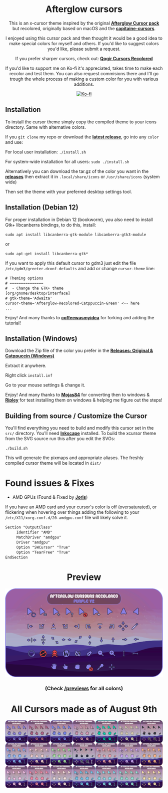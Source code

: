 <div align = center>

# Afterglow cursors
This is an x-cursor theme inspired by the original [**Afterglow Cursor pack**](https://github.com/yeyushengfan258/Afterglow-Cursors) but recolored, originally based on macOS and the [**capitaine-cursors**](https://github.com/keeferrourke/capitaine-cursors).

I enjoyed using this cursor pack and then thought it would be a good idea to make special colors for myself and others. If you'd like to suggest colors you'd like, please submit a request.

If you prefer sharper cursors, check out: [**Qogir Cursors Recolored**](https://github.com/TeddyBearKilla/Qogir-Cursors-Recolored)

If you'd like to support me on Ko-fi it's appreciated, takes time to make each recolor and test them.
You can also request commisions there and I'll go trough the whole process of making a custom color for you with various additions.

<p align="center"> <a href="https://ko-fi.com/teddybearkilla" target="_blank" rel="noreferrer"> <img src="https://www.vectorlogo.zone/logos/ko-fi/ko-fi-icon.svg" alt="Ko-fi" width="50" height="50"/> </a></p>
</div>

## Installation
To install the cursor theme simply copy the compiled theme to your icons
directory. Same with alternative colors.

If you `git clone` my repo or download the [**latest release**](https://github.com/TeddyBearKilla/Afterglow-Cursors-Recolored/releases/tag/Latest-Release), go into any `color` and use:

For local user installation: `./install.sh`

For system-wide installation for all users: `sudo ./install.sh`


Alternatively you can download the tar.gz of the color you want in the [**releases**](https://github.com/TeddyBearKilla/Afterglow-Cursors-Recolored/releases)
then extract it in
`.local/share/icons` or `/usr/share/icons` (system wide)

Then set the theme with your preferred desktop settings tool.

## Installation (Debian 12)

For proper installation in Debian 12 (bookworm), you also need to install Gtk+ libcanberra
bindings, to do this, install:

```shell
sudo apt install libcanberra-gtk-module libcanberra-gtk3-module
```
or
```shell
sudo apt-get install libcanberra-gtk*
```

If you want to apply this default cursor to gdm3 just edit the file
`/etc/gdm3/greeter.dconf-defaults` and add or change `cursor-theme` line:

```shell
# Theming options
# ===============
#  - Change the GTK+ theme
[org/gnome/desktop/interface]
# gtk-theme='Adwaita'
cursor-theme='Afterglow-Recolored-Catppuccin-Green' <-- here
...
```

Enjoy! And many thanks to [**coffeewasmyidea**](https://github.com/coffeewasmyidea) for forking and adding the tutorial!

## Installation (Windows)

Download the Zip file of the color you prefer in the [**Releases: Original & Catppuccin (Windows)**](https://github.com/TeddyBearKilla/Afterglow-Cursors-Recolored/releases/tag/v1-Windows-Cursors)

Extract it anywhere.

Right click `install.inf`

Go to your mouse settings & change it.

Enjoy! And many thanks to [**Mojas84**](https://github.com/Mojas84) for converting then to windows & [**Ripley**](https://github.com/ripl3yy) for test installing them on windows & helping me figure out the steps!

## Building from source / Customize the Cursor
You'll find everything you need to build and modify this cursor set in
the `src/` directory. You'll need [**Inkscape**](https://inkscape.org/) installed. To build the xcursor theme from the SVG source
run this after you edit the SVGs:

```
./build.sh
```

This will generate the pixmaps and appropriate aliases.
The freshly compiled cursor theme will be located in `dist/`

# Found issues & Fixes
- AMD GPUs (Found & Fixed by [**Joris**](https://jorisvandijk.com/))

If you have an AMD card and your cursor's color is off (oversaturated), or flickering when hovering over things adding the following to your `/etc/X11/xorg.conf.d/20-amdgpu.conf` file will likely solve it.
```
Section "OutputClass"
     Identifier "AMD"
     MatchDriver "amdgpu"
     Driver "amdgpu"
     Option "SWCursor" "True"
     Option "TearFree" "True"
EndSection
```

<div align = center>

# Preview
![Afterglow](previews/CursorsSoFar.gif)
### (Check [/previews](https://github.com/TeddyBearKilla/Afterglow-Cursors-Recolored/tree/main/previews) for all colors)

# All Cursors made as of August 9th
![Afterglow](previews/CursorsSoFar.png)
</div>
